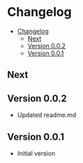 # Changelog

- [Changelog](#changelog)
  - [Next](#next)
  - [Version 0.0.2](#version-002)
  - [Version 0.0.1](#version-001)


## Next


## Version 0.0.2
- Updated readme.md

## Version 0.0.1
- Initial version
